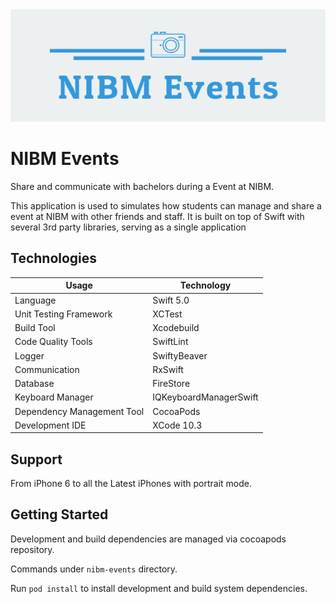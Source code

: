 <img src="assets/logo-banner.png" height="180" width="550">

# NIBM Events

Share and communicate with bachelors during a Event at NIBM.

This application is used to simulates how students can manage and share a event at NIBM with other friends and staff. It is built on top of Swift with several 3rd party libraries, serving as a single application

## Technologies

Usage          	            | Technology   
--------------------------	| --------------------------
Language                   	| Swift 5.0                      
Unit Testing Framework     	| XCTest                                         
Build Tool                 	| Xcodebuild                                         
Code Quality Tools         	| SwiftLint
Logger                    	| SwiftyBeaver
Communication               | RxSwift
Database                    | FireStore
Keyboard Manager            | IQKeyboardManagerSwift
Dependency Management Tool 	| CocoaPods
Development IDE             | XCode 10.3

## Support

From iPhone 6 to all the Latest iPhones with portrait mode.

## Getting Started

Development and build dependencies are managed via cocoapods repository.

Commands under `nibm-events` directory.

Run `pod install` to install development and build system dependencies.

